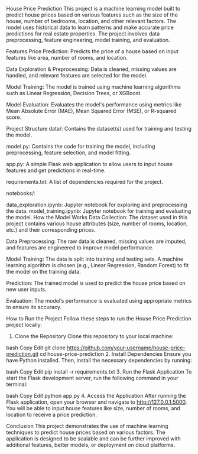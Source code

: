 House Price Prediction
This project is a machine learning model built to predict house prices based on various features such as the size of the house, number of bedrooms, location, and other relevant factors. The model uses historical data to learn patterns and make accurate price predictions for real estate properties. The project involves data preprocessing, feature engineering, model training, and evaluation.

Features
Price Prediction: Predicts the price of a house based on input features like area, number of rooms, and location.

Data Exploration & Preprocessing: Data is cleaned, missing values are handled, and relevant features are selected for the model.

Model Training: The model is trained using machine learning algorithms such as Linear Regression, Decision Trees, or XGBoost.

Model Evaluation: Evaluates the model's performance using metrics like Mean Absolute Error (MAE), Mean Squared Error (MSE), or R-squared score.

Project Structure
data/: Contains the dataset(s) used for training and testing the model.

model.py: Contains the code for training the model, including preprocessing, feature selection, and model fitting.

app.py: A simple Flask web application to allow users to input house features and get predictions in real-time.

requirements.txt: A list of dependencies required for the project.

notebooks/:

data_exploration.ipynb: Jupyter notebook for exploring and preprocessing the data.
model_training.ipynb: Jupyter notebook for training and evaluating the model.
How the Model Works
Data Collection: The dataset used in this project contains various house attributes (size, number of rooms, location, etc.) and their corresponding prices.

Data Preprocessing: The raw data is cleaned, missing values are imputed, and features are engineered to improve model performance.

Model Training: The data is split into training and testing sets. A machine learning algorithm is chosen (e.g., Linear Regression, Random Forest) to fit the model on the training data.

Prediction: The trained model is used to predict the house price based on new user inputs.

Evaluation: The model’s performance is evaluated using appropriate metrics to ensure its accuracy.

How to Run the Project
Follow these steps to run the House Price Prediction project locally:

1. Clone the Repository
Clone this repository to your local machine:

bash
Copy
Edit
git clone https://github.com/your-username/house-price-prediction.git
cd house-price-prediction
2. Install Dependencies
Ensure you have Python installed. Then, install the necessary dependencies by running:

bash
Copy
Edit
pip install -r requirements.txt
3. Run the Flask Application
To start the Flask development server, run the following command in your terminal:

bash
Copy
Edit
python app.py
4. Access the Application
After running the Flask application, open your browser and navigate to http://127.0.0.1:5000. You will be able to input house features like size, number of rooms, and location to receive a price prediction.

Conclusion
This project demonstrates the use of machine learning techniques to predict house prices based on various factors. The application is designed to be scalable and can be further improved with additional features, better models, or deployment on cloud platforms.

